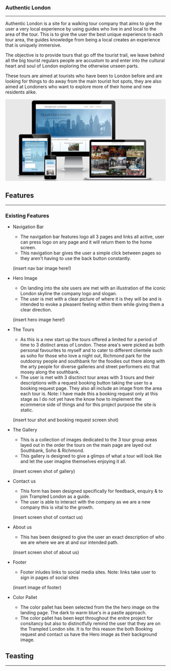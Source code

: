 ### Authentic London
-------
Authentic London is a site for a walking tour company that aims to give the user a very local experience by using guides who live in and local to the area of the tour. This is to give the user the best unique experience to each tour area, the guides knowledge from being a local creates an experience that is uniquely immersive. 

The objective is to provide tours that go off the tourist trail, we leave behind all the big tourist regulars people are accustom to and enter into the cultural heart and soul of London exploring the otherwise unseen parts. 

These tours are aimed at tourists who have been to London before and are looking for things to do away from the main tourist hot spots, they are also aimed at Londoners who want to explore more of their home and new residents alike.

![Trampled London](assets/images/responsive.png)

## Features
--------

### Existing Features

* Navigation Bar
    * The navigation bar features logo all 3 pages and links all active, user can press logo on any page and it will return them to the home screen.
    * This navigation bar gives the user a simple click between pages so they aren't having to use the back button constantly.

    (insert nav bar image here!)

* Hero Image
    * On landing into the site users are met with an illustration of the iconic London skyline the company logo and slogan.
    * The user is met with a clear picture of where it is they will be and is intended to evoke a pleasent feeling within them while giving them a clear direction.

    (insert hero image here!)

* The Tours
    * As this is a new start up the tours offered a limited for a period of time to 3 distinct areas of London. These area's were picked as both personal favourites to myself and to cater to different clientele such as soho for those who love a night out, Richmond park for the outdoorsy people and southbank for the foodies out there along with the arty people for diverse galleries and street performers etc that mosey along the southbank.
    * The user is met with 3 disctinct tour areas with 3 tours and their descriptions with a request booking button taking the user to a booking request page. They also all include an image from the area each tour is. Note: I have made this a booking request only at this stage as I do not yet have the know how to implement the ecommerce side of things and for this project purpose the site is static.

    (insert tour shot and booking request screen shot)

* The Gallery 
    * This is a collection of images dedicated to the 3 tour group areas layed out in the order the tours on the main page are layed out Southbank, Soho & Richmond.
    * This gallery is designed to give a glimps of what a tour will look like and let the user imagine themselves enjoying it all.

    (insert screen shot of gallery)

* Contact us
    * This form has been designed specifically for feedback, enquiry & to join Trampled London as a guide. 
    * The user is able to interact with the company as we are a new company this is vital to the growth.

  (insert screen shot of contact us)

* About us
    * This has been designed to give the user an exact description of who we are where we are at and our intended path.

    (insert screen shot of about us)

* Footer
    * Footer inludes links to social media sites. Note: links take user to sign in pages of social sites

    (insert image of footer)

* Color Pallet
    * The color pallet has been selected from the the hero image on the landing page. The dark to warm blue's in a pastle approach.
    * The color pallet has been kept throughout the enitre project for consitancy but also to distinctfully remind the user that they are on the Trampled London site. It is for this reason the both Booking request and contact us have the Hero image as their background image.


## Teasting

----------
